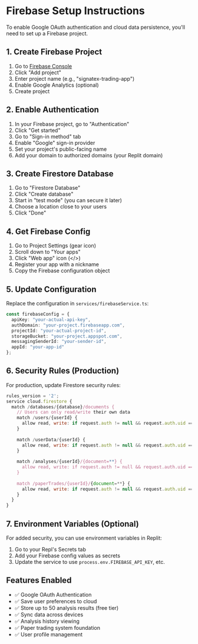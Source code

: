 
# Firebase Setup Instructions

To enable Google OAuth authentication and cloud data persistence, you'll need to set up a Firebase project.

## 1. Create Firebase Project

1. Go to [Firebase Console](https://console.firebase.google.com/)
2. Click "Add project"
3. Enter project name (e.g., "signatex-trading-app")
4. Enable Google Analytics (optional)
5. Create project

## 2. Enable Authentication

1. In your Firebase project, go to "Authentication"
2. Click "Get started"
3. Go to "Sign-in method" tab
4. Enable "Google" sign-in provider
5. Set your project's public-facing name
6. Add your domain to authorized domains (your Replit domain)

## 3. Create Firestore Database

1. Go to "Firestore Database"
2. Click "Create database"
3. Start in "test mode" (you can secure it later)
4. Choose a location close to your users
5. Click "Done"

## 4. Get Firebase Config

1. Go to Project Settings (gear icon)
2. Scroll down to "Your apps"
3. Click "Web app" icon (</>)
4. Register your app with a nickname
5. Copy the Firebase configuration object

## 5. Update Configuration

Replace the configuration in `services/firebaseService.ts`:

```typescript
const firebaseConfig = {
  apiKey: "your-actual-api-key",
  authDomain: "your-project.firebaseapp.com",
  projectId: "your-actual-project-id",
  storageBucket: "your-project.appspot.com",
  messagingSenderId: "your-sender-id",
  appId: "your-app-id"
};
```

## 6. Security Rules (Production)

For production, update Firestore security rules:

```javascript
rules_version = '2';
service cloud.firestore {
  match /databases/{database}/documents {
    // Users can only read/write their own data
    match /users/{userId} {
      allow read, write: if request.auth != null && request.auth.uid == userId;
    }
    
    match /userData/{userId} {
      allow read, write: if request.auth != null && request.auth.uid == userId;
    }
    
    match /analyses/{userId}/{document=**} {
      allow read, write: if request.auth != null && request.auth.uid == userId;
    }
    
    match /paperTrades/{userId}/{document=**} {
      allow read, write: if request.auth != null && request.auth.uid == userId;
    }
  }
}
```

## 7. Environment Variables (Optional)

For added security, you can use environment variables in Replit:

1. Go to your Repl's Secrets tab
2. Add your Firebase config values as secrets
3. Update the service to use `process.env.FIREBASE_API_KEY`, etc.

## Features Enabled

- ✅ Google OAuth Authentication
- ✅ Save user preferences to cloud
- ✅ Store up to 50 analysis results (free tier)
- ✅ Sync data across devices
- ✅ Analysis history viewing
- ✅ Paper trading system foundation
- ✅ User profile management
